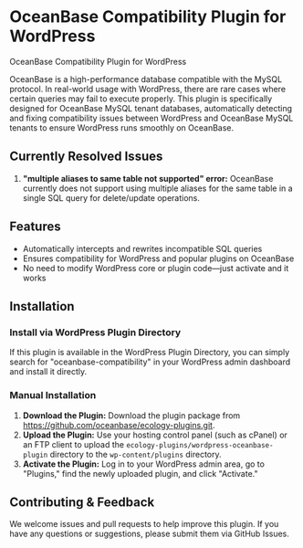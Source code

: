 # OceanBase Compatibility Plugin for WordPress

OceanBase Compatibility Plugin for WordPress

OceanBase is a high-performance database compatible with the MySQL protocol.   In real-world usage with WordPress, there are rare cases where certain queries may fail to execute properly.   This plugin is specifically designed for OceanBase MySQL tenant databases, automatically detecting and fixing compatibility issues between WordPress and OceanBase MySQL tenants to ensure WordPress runs smoothly on OceanBase.

## Currently Resolved Issues

1.   **"multiple aliases to same table not supported" error:** OceanBase currently does not support using multiple aliases for the same table in a single SQL query for delete/update operations.

## Features

- Automatically intercepts and rewrites incompatible SQL queries
- Ensures compatibility for WordPress and popular plugins on OceanBase
- No need to modify WordPress core or plugin code—just activate and it works

## Installation

### Install via WordPress Plugin Directory

If this plugin is available in the WordPress Plugin Directory, you can simply search for "oceanbase-compatibility" in your WordPress admin dashboard and install it directly.

### Manual Installation

1.   **Download the Plugin:** Download the plugin package from https://github.com/oceanbase/ecology-plugins.git.
2.   **Upload the Plugin:** Use your hosting control panel (such as cPanel) or an FTP client to upload the `ecology-plugins/wordpress-oceanbase-plugin` directory to the `wp-content/plugins` directory.
3.   **Activate the Plugin:** Log in to your WordPress admin area, go to "Plugins," find the newly uploaded plugin, and click "Activate."

## Contributing & Feedback

We welcome issues and pull requests to help improve this plugin.   If you have any questions or suggestions, please submit them via GitHub Issues.
